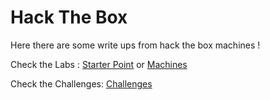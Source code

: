 # Hack The Box

Here there are some write ups from hack the box machines !

Check the Labs : [Starter Point]("./machines") or [Machines]("./machines")

Check the Challenges: [Challenges]("./challenges")
